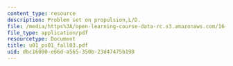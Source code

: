 ```yaml
---
content_type: resource
description: Problem set on propulsion,L/D.
file: /media/https%3A/open-learning-course-data-rc.s3.amazonaws.com/16-01-unified-engineering-i-ii-iii-iv-fall-2005-spring-2006/dbc16000e66da565350b23d47475b198_u01_ps01_fall03.pdf
file_type: application/pdf
resourcetype: Document
title: u01_ps01_fall03.pdf
uid: dbc16000-e66d-a565-350b-23d47475b198
---
```

